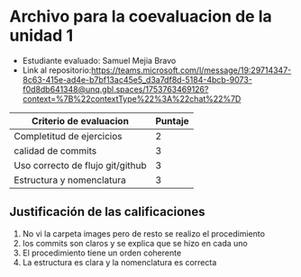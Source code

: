 # Archivo para la coevaluacion de la unidad 1
 
- Estudiante evaluado: Samuel Mejia Bravo
- Link al repositorio:https://teams.microsoft.com/l/message/19:29714347-8c63-415e-ad4e-b7bf13ac45e5_d3a7df8d-5184-4bcb-9073-f0d8db641348@unq.gbl.spaces/1753763469126?context=%7B%22contextType%22%3A%22chat%22%7D
 
|Criterio de evaluacion|Puntaje|
|---|---|
|  Completitud de ejercicios          |2    |
|   calidad de commits                |3    |
|   Uso correcto de flujo git/github  |3    |
|   Estructura y nomenclatura         |3    |
 
## Justificación de las calificaciones
1) No vi la carpeta images pero de resto se realizo el procedimiento
2) los commits son claros y se explica que se hizo en cada uno
3) El procedimiento tiene un orden coherente
4) La estructura es clara y la nomenclatura es correcta
